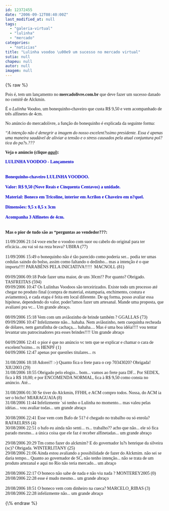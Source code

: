 ```yaml
---
id: 12372455
date: "2006-09-12T08:40:00Z"
last_modified_at: null
tags:
  - "galeria-virtual"
  - "lulinha"
  - "mercado"
categories:
  - "noticias"
title: "Lulinha voodoo \u00e9 um sucesso no mercado virtual"
sutia: null
chapeu: null
autor: null
imagem: null
---
```

{\% raw %}
<p><span style="font-family: Verdana;">Pois &eacute;, tem um lan&ccedil;amento no <strong>mercadolivre.com.br</strong> que deve fazer um sucesso danado no comit&ecirc; de Alckmin.</span></p>
<p><span style="font-family: Verdana;">&Eacute; o <em>Lulinha Voodoo</em>, um bonequinho-chaveiro que custa R$ 9,50 e vem acompanhado de tr&ecirc;s alfinetes de 4cm.</span></p>
<p><span style="font-family: Verdana;">No an&uacute;ncio do mercadolivre, a fun&ccedil;&atilde;o do bonequinho &eacute; explicada da seguinte forma:</span></p>
<p><span style="font-family: Verdana;"><em>&ldquo;A inten&ccedil;&atilde;o n&atilde;o &eacute; denegrir a imagem do nosso excelent?ssimo presidente. Essa &eacute; apenas uma maneira saud&aacute;vel de aliviar a tens&atilde;o e o stress causados pela atual conjuntura pol?tica do pa?s.???</em></span></p>
<p><span style="font-family: Verdana;"><strong>Veja o an&uacute;ncio (clique <em><a href="http://fivenews.sjcc.com.br/https:/produto.mercadolivre.com.br/MLB-47408424-lulinha-voodoo-lancamento-lula-vudu-_JM" target="_blank" rel="noopener noreferrer">aqui</a></em>):</strong></span></p>
<p><span style="font-family: Verdana;"><strong><span style="color: mediumblue;">LULINHA VOODOO - Lan&ccedil;amento<br /><br />&nbsp;<br />Bonequinho-chaveiro LULINHA VOODOO.<br />&nbsp;<br />Valor: R$ 9,50 (Nove Reais e Cinquenta Centavos) a unidade.<br />&nbsp;<br />Material: Boneco em Tricoline, interior em Acrilon e Chaveiro em n?quel.<br />&nbsp;<br />Dimens&otilde;es: 9,5 x 8,5 x 3cm<br />&nbsp;<br />Acompanha 3 Alfinetes de 4cm.<br /></span></strong>&nbsp;<br />&nbsp;<br /><strong>Mas o&nbsp;pior de tudo s&atilde;o as &ldquo;perguntas ao vendedor???:</strong></span></p>
<p><span style="font-family: Verdana;">11/09/2006 21:14 voce enche o voodoo com suor ou cabelo do original para ter efic&aacute;cia...ou vai s&oacute; na reza brava? UBIRA (77) <br />&nbsp; <br />11/09/2006 15:49 o bonequinho n&atilde;o &eacute; t&atilde;o parecido como poderia ser... podia ter umas cedulas saindo do bolso, assim como faltando o dedinho... mas a inten&ccedil;&atilde;o &eacute; o que importa!!!! PARAB&Eacute;NS PELA INICIATIVA!!!!!&nbsp; MACNOLL (81) <br />&nbsp; <br />09/09/2006 09:18 Pode fazer uma maior, de uns 30cm!? Por quanto? Obrigado. TASFREITAS (594)<br />09/09/2006 10:47 Os Lulinhas Voodoos s&atilde;o terceirizados. Existe todo um processo at&eacute; chegar no produto final (compra de material, estamparia, enchimento, costura e aviamentos), e cada etapa &eacute; feita em local diferente. De qq forma, posso avaliar essa hip&oacute;tese, dependendo do valor, poder?amos fazer um artesanal. Mande uma proposta, que avaliarei pra vc... Um grande abra&ccedil;o.&nbsp; <br />&nbsp;<br />08/09/2006 15:18 Vem com um avi&atilde;ozinho de brinde tamb&eacute;m ? GGALLAS (73) <br />09/09/2006 10:47 Infelizmente n&atilde;o... hahaha. Nem avi&atilde;ozinho, nem cuequinha recheada de d&oacute;lares, nem garrafinha de cacha&ccedil;a,... hahaha.... Mas &eacute; uma boa id&eacute;ia!!!! vou tentar levantar uns patrocinadores pra esses brindes!!!! Um grande abra&ccedil;o <br />&nbsp;<br />04/09/2006 12:41 o pior &eacute; que no an&uacute;ncio vc tem que se explicar e chamar o cara de excelent?ssimo... rs HENPF (1)&nbsp; <br />04/09/2006 12:47 apenas por quest&otilde;es titulares... rs <br />&nbsp;<br />31/08/2006 18:18 Adorei!! :-) Quanto fica o frete para o cep 70343020? Obrigada! XIU2003 (29) <br />31/08/2006 18:55 Obrigado pelo elogio... bom... vamos ao frete para DF... Por SEDEX, fica &agrave; R$ 18,00; e por ENCOMENDA NORMAL, fica &agrave; R$ 9,50 como consta no an&uacute;ncio. At&eacute;... <br />&nbsp;<br />31/08/2006 01:30 Se tiver do Alckmin, FFHH, e ACM compro todos. Nossa, do ACM ia ser o bicho! MIARAGUAIA (8) <br />31/08/2006 11:44 Infelizmente &acute;s&oacute; tenho o Lulinha no momento... mas valeu pelas id&eacute;ias... vou avaliar todas... um grande abra&ccedil;o <br />&nbsp;<br />30/08/2006 22:41 Esse vem com Bafo de 51? &eacute; chegado no trabalho ou s&oacute; enrola? RAFAELRSS (4) <br />30/08/2006 22:51 o bafo eu ainda n&atilde;o senti... rs... trabalho?? acho que n&atilde;o... ele s&oacute; fica parado mesmo... a &uacute;nica coisa que ele faz &eacute; receber alfinetadas... um grande abra&ccedil;o <br />&nbsp;<br />29/08/2006 20:29 Tm como fazer do alckmim? E do governador lu?s henrique da silveira (sc)? Obrigada. WINTERLITANY (25) <br />29/08/2006 21:06 Ainda estou avaliando a possibilidade de fazer do Alckmim. n&atilde;o sei se daria tempo... Quanto ao governador de SC, n&atilde;o tenho inten&ccedil;&atilde;o... n&atilde;o se trata de um produto artezanal e aqui no Rio n&atilde;o teria mercado... um abra&ccedil;o <br />&nbsp;<br />28/08/2006 22:17 O boneco n&atilde;o sabe de nada e n&atilde;o viu nada ? MONTEREY2005 (0) <br />28/08/2006 22:28 esse &eacute; mudo mesmo... um grande abra&ccedil;o <br />&nbsp;<br />28/08/2006 18:51 O boneco vem com dinheiro na cueca? MARCELO_RIBAS (3) <br />28/08/2006 22:28 infelizmente n&atilde;o... um grande abra&ccedil;o</span></p>
{\% endraw %}